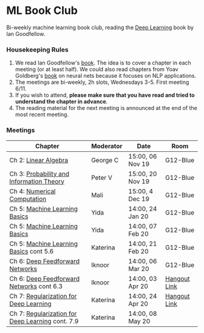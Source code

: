# ML Book Club 

Bi-weekly machine learning book club, reading the [Deep Learning](https://www.deeplearningbook.org/) book by Ian Goodfellow. 

### Housekeeping Rules

  1. We read Ian Goodfellow's [book](https://www.deeplearningbook.org/). The idea is to cover a chapter in each meeting (or at least half). We could also read chapters from Yoav Goldberg's [book](http://u.cs.biu.ac.il/~yogo/nnlp.pdf) on neural nets because it focuses on NLP applications.
  2. The meetings are bi-weekly, 2h slots, Wednesdays 3-5. First meeting 6/11.
  3. If you wish to attend, **please make sure that you have read and tried to understand the chapter in advance**.
  4. The reading material for the next meeting is announced at the end of the most recent meeting.
  

### Meetings

| **Chapter**  | **Moderator**  | **Date**  | **Room**  | 
|---|---|---|---|
| Ch 2: [Linear Algebra](https://www.deeplearningbook.org/contents/linear_algebra.html)  | George C  | 15:00, 06 Nov 19  | G12-Blue  | 
|  Ch 3: [Probability and Information Theory](http://www.deeplearningbook.org/contents/prob.html) | Peter V | 15:00, 20 Nov 19  | G12-Blue  | 
|  Ch 4: [Numerical Computation](http://www.deeplearningbook.org/contents/numerical.html) | Mali | 15:00, 4 Dec 19  | G12-Blue  | 
|  Ch 5: [Machine Learning Basics](http://www.deeplearningbook.org/contents/ml.html) | Yida | 14:00, 24 Jan 20  | G12-Blue | 
|  Ch 5: [Machine Learning Basics](http://www.deeplearningbook.org/contents/ml.html) | Yida | 14:00, 07 Feb 20 | G12-Blue | 
|  Ch 5: [Machine Learning Basics](http://www.deeplearningbook.org/contents/ml.html) cont 5.6 | Katerina | 14:00, 21 Feb 20 | G12-Blue |
|  Ch 6: [Deep Feedforward Networks](http://www.deeplearningbook.org/contents/mlp.html) | Iknoor | 14:00, 06 Mar 20 | G12-Blue |
|  Ch 6: [Deep Feedforward Networks](http://www.deeplearningbook.org/contents/mlp.html) cont 6.3 | Iknoor | 14:00, 03 Apr 20 | [Hangout Link](https://meet.google.com/ejb-hezp-qch) |
|  Ch 7: [Regularization for Deep Learning](https://www.deeplearningbook.org/contents/regularization.html) | Katerina | 14:00, 24 Apr 20 | [Hangout Link](meet.google.com/tyd-wwjk-khw) |
|  Ch 7: [Regularization for Deep Learning](https://www.deeplearningbook.org/contents/regularization.html) cont. 7.9| Katerina | 14:00, 08 May 20 |  |

